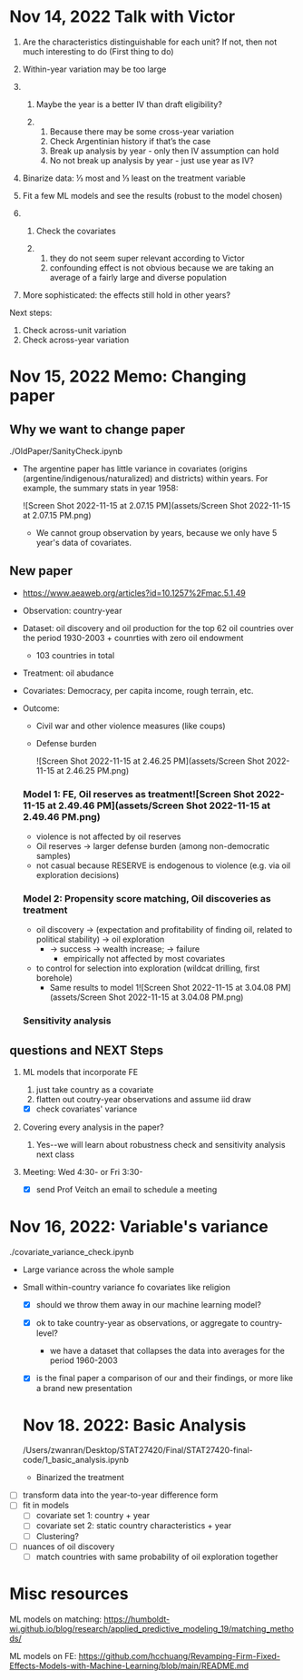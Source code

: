 # Nov 14, 2022 Talk with Victor

1. Are the characteristics distinguishable for each unit? If not, then not much interesting to do (First thing to do)

2. Within-year variation may be too large

3. 1. Maybe the year is a better IV than draft eligibility?

   2. 1. Because there may be some cross-year variation
      2. Check Argentinian history if that’s the case
      3. Break up analysis by year - only then IV assumption can hold
      4. No not break up analysis by year - just use year as IV?

4. Binarize data: ⅓ most and ⅓ least on the treatment variable

5. Fit a few ML models and see the results (robust to the model chosen)

6. 1. Check the covariates

   2. 1. they do not seem super relevant according to Victor
      2. confounding effect is not obvious because we are taking an average of a fairly large and diverse population

7. More sophisticated: the effects still hold in other years?

Next steps:

1. Check across-unit variation
2. Check across-year variation

# Nov 15, 2022 Memo: Changing paper

## Why we want to change paper

./OldPaper/SanityCheck.ipynb

- The argentine paper has little variance in covariates (origins (argentine/indigenous/naturalized) and districts) within years. For example, the summary stats in year 1958:

  ![Screen Shot 2022-11-15 at 2.07.15 PM](assets/Screen Shot 2022-11-15 at 2.07.15 PM.png)

  - We cannot group observation by years, because we only have 5 year's data of covariates. 

## New paper

- https://www.aeaweb.org/articles?id=10.1257%2Fmac.5.1.49

- Observation: country-year

- Dataset: oil discovery and oil production for the top 62 oil countries over the period 1930-2003 + counrties with zero oil endowment

  - 103 countries in total

- Treatment: oil abudance

- Covariates: Democracy, per capita income, rough terrain, etc.

- Outcome: 

  - Civil war and other violence measures (like coups)

  - Defense burden

    ![Screen Shot 2022-11-15 at 2.46.25 PM](assets/Screen Shot 2022-11-15 at 2.46.25 PM.png)

  ### Model 1: FE, Oil reserves as treatment![Screen Shot 2022-11-15 at 2.49.46 PM](assets/Screen Shot 2022-11-15 at 2.49.46 PM.png)

  - violence is not affected by oil reserves
  - Oil reserves -> larger defense burden (among non-democratic samples)
  - not casual because RESERVE is endogenous to violence (e.g. via oil exploration decisions)

  ### Model 2: Propensity score matching, Oil discoveries as treatment

  - oil discovery -> (expectation and profitability of finding oil, related to political stability) -> oil exploration
    - -> success -> wealth increase; -> failure
      - empirically not affected by most covariates
  - to control for selection into exploration (wildcat drilling, first borehole)
    - Same results to model 1![Screen Shot 2022-11-15 at 3.04.08 PM](assets/Screen Shot 2022-11-15 at 3.04.08 PM.png)

  ### Sensitivity analysis

## questions and NEXT Steps

1. ML models that incorporate FE

   1. just take country as a covariate
   2. flatten out coutry-year observations and assume iid draw

   - [x] check covariates' variance

2. Covering every analysis in the paper?

   1. Yes--we will learn about robustness check and sensitivity analysis next class

3. Meeting: Wed 4:30- or Fri 3:30-

   - [x] send Prof Veitch an email to schedule a meeting

# Nov 16, 2022: Variable's variance

./covariate_variance_check.ipynb

- Large variance across the whole sample

- Small within-country variance fo covariates like religion
  - [x] should we throw them away in our machine learning model?
  - [x] ok to take country-year as observations, or aggregate to country-level? 
    - we have a dataset that collapses the data into averages for the period 1960-2003
  
  - [x] is the final paper a comparison of our and their findings, or more like a brand new presentation
  
  # Nov 18. 2022: Basic Analysis
  
  /Users/zwanran/Desktop/STAT27420/Final/STAT27420-final-code/1_basic_analysis.ipynb
  
  - Binarized the treatment

- [ ] transform data into the year-to-year difference form
- [ ] fit in models
  - [ ] covariate set 1: country + year
  - [ ] covariate set 2: static country characteristics + year
  - [ ] Clustering?
- [ ] nuances of oil discovery
  - [ ] match countries with same probability of oil exploration together

# Misc resources

ML models on matching: https://humboldt-wi.github.io/blog/research/applied_predictive_modeling_19/matching_methods/

ML models on FE: https://github.com/hcchuang/Revamping-Firm-Fixed-Effects-Models-with-Machine-Learning/blob/main/README.md